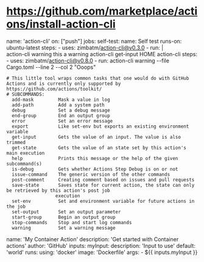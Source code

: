 # https://github.com/marketplace/actions/install-action-cli

name: 'action-cli'
on: ["push"]
jobs:
  self-test:
    name: Self test
    runs-on: ubuntu-latest
    steps:
      - uses: zimbatm/action-cli@v0.3.0
      - run: | \
        action-cli warning this a warning
        action-cli get-input HOME
        action-cli
    steps:
      - uses: zimbatm/action-cli@v0.8.0
      - run: action-cli warning --file Cargo.toml --line 2 --col 2 "Ooops"

    # This little tool wraps common tasks that one would do with GitHub Actions and is currently only supported by https://github.com/actions/toolkit/
    # SUBCOMMANDS:
      add-mask         Mask a value in log
      add-path         Add a system path
      debug            Set a debug message
      end-group        End an output group
      error            Set an error message
      export           Like set-env but exports an existing environment variable
      get-input        Gets the value of an input. The value is also trimmed
      get-state        Gets the value of an state set by this action's main execution
      help             Prints this message or the help of the given subcommand(s)
      is-debug         Gets whether Actions Step Debug is on or not
      issue-command    The generic version of the other commands
      post-comment     Creating comment based on issues and pull requests
      save-state       Saves state for current action, the state can only be retrieved by this action's post job
                      execution
      set-env          Set and environment variable for future actions in the job
      set-output       Set an output parameter
      start-group      Begin an output group
      stop-commands    Stop and start log commands
      warning          Set a warning message


name: 'My Container Action'
description: 'Get started with Container actions'
author: 'GitHub'
inputs:
  myInput:
    description: 'Input to use'
    default: 'world'
runs:
  using: 'docker'
  image: 'Dockerfile'
  args:
    - ${{ inputs.myInput }}

